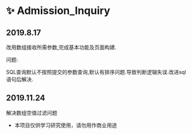 # :sparkles: Admission_Inquiry

## 2019.8.17

改用数组接收所需参数,完成基本功能及页面构建.

问题:

SQL查询默认不按照提交的参数查询,默认有排序问题.导致判断逻辑失误.改进sql语句后解决.

## 2019.11.24

解决数组空值过滤问题

* 本项目仅供学习研究使用，请勿用作商业用途

